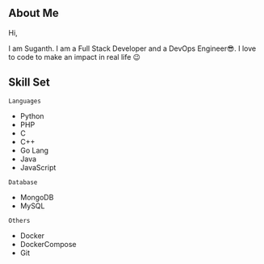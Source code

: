 ## About Me

Hi, 

I am Suganth. I am a Full Stack Developer and a DevOps Engineer😎. I love to code to make an impact in real life 😉

## Skill Set

`Languages`

* Python
* PHP
* C
* C++
* Go Lang
* Java
* JavaScript

`Database`

* MongoDB
* MySQL

`Others`

* Docker
* DockerCompose
* Git
